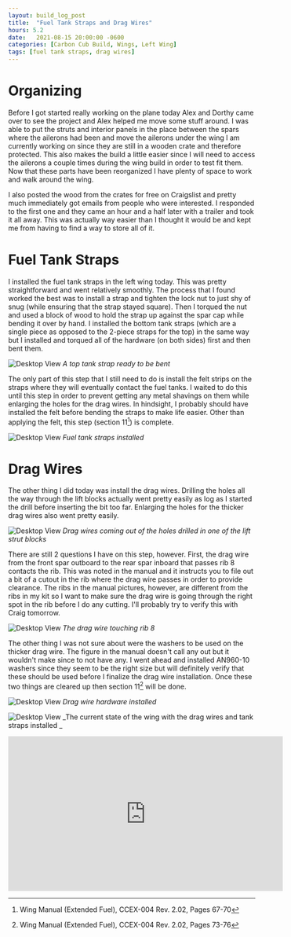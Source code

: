 ```yaml
---
layout: build_log_post
title:  "Fuel Tank Straps and Drag Wires"
hours: 5.2
date:   2021-08-15 20:00:00 -0600
categories: [Carbon Cub Build, Wings, Left Wing]
tags: [fuel tank straps, drag wires]
---
```


# Organizing

Before I got started really working on the plane today Alex and Dorthy came over to see the project and Alex helped me move some stuff around. I was able to put the struts and interior panels in the place between the spars where the ailerons had been and move the ailerons under the wing I am currently working on since they are still in a wooden crate and therefore protected. This also makes the build a little easier since I will need to access the ailerons a couple times during the wing build in order to test fit them. Now that these parts have been reorganized I have plenty of space to work and walk around the wing.

I also posted the wood from the crates for free on Craigslist and pretty much immediately got emails from people who were interested. I responded to the first one and they came an hour and a half later with a trailer and took it all away. This was actually way easier than I thought it would be and kept me from having to find a way to store all of it.

# Fuel Tank Straps

I installed the fuel tank straps in the left wing today. This was pretty straightforward and went relatively smoothly. The process that I found worked the best was to install a strap and tighten the lock nut to just shy of snug (while ensuring that the strap stayed square). Then I torqued the nut and used a block of wood to hold the strap up against the spar cap while bending it over by hand. I installed the bottom tank straps (which are a single piece as opposed to the 2-piece straps for the top) in the same way but I installed and torqued all of the hardware (on both sides) first and then bent them.

![Desktop View](/assets/img/posts/2021-08-15-tank-straps-and-drag-wires/strap_ready_to_bend.png)
_A top tank strap ready to be bent_

The only part of this step that I still need to do is install the felt strips on the straps where they will eventually contact the fuel tanks. I waited to do this until this step in order to prevent getting any metal shavings on them while enlarging the holes for the drag wires. In hindsight, I probably should have installed the felt before bending the straps to make life easier. Other than applying the felt, this step (section 11[^section-10-ref]) is complete.

![Desktop View](/assets/img/posts/2021-08-15-tank-straps-and-drag-wires/straps_installed.png)
_Fuel tank straps installed_

# Drag Wires

The other thing I did today was install the drag wires. Drilling the holes all the way through the lift blocks actually went pretty easily as log as I started the drill before inserting the bit too far. Enlarging the holes for the thicker drag wires also went pretty easily.

![Desktop View](/assets/img/posts/2021-08-15-tank-straps-and-drag-wires/lift_block_wires.png)
_Drag wires coming out of the holes drilled in one of the lift strut blocks_

There are still 2 questions I have on this step, however. First, the drag wire from the front spar outboard to the rear spar inboard that passes rib 8 contacts the rib. This was noted in the manual and it instructs you to file out a bit of a cutout in the rib where the drag wire passes in order to provide clearance. The ribs in the manual pictures, however, are different from the ribs in my kit so I want to make sure the drag wire is going through the right spot in the rib before I do any cutting. I'll probably try to verify this with Craig tomorrow.

![Desktop View](/assets/img/posts/2021-08-15-tank-straps-and-drag-wires/drag_wire_touching_rib.png)
_The drag wire touching rib 8_

The other thing I was not sure about were the washers to be used on the thicker drag wire. The figure in the manual doesn't call any out but it wouldn't make since to not have any. I went ahead and installed AN960-10 washers since they seem to be the right size but will definitely verify that these should be used before I finalize the drag wire installation. Once these two things are cleared up then section 11[^section-11-ref] will be done.

![Desktop View](/assets/img/posts/2021-08-15-tank-straps-and-drag-wires/drag_wire_hardware.png)
_Drag wire hardware installed_

![Desktop View](/assets/img/posts/2021-08-15-tank-straps-and-drag-wires/current_wing.png)
_The current state of the wing with the drag wires and tank straps installed _

<iframe width="560" height="315" src="https://www.youtube.com/embed/e4zG0u9X6O0" title="YouTube video player" frameborder="0" allow="accelerometer; autoplay; clipboard-write; encrypted-media; gyroscope; picture-in-picture" allowfullscreen></iframe>

[^section-10-ref]: Wing Manual (Extended Fuel), CCEX-004 Rev. 2.02, Pages 67-70
[^section-11-ref]: Wing Manual (Extended Fuel), CCEX-004 Rev. 2.02, Pages 73-76